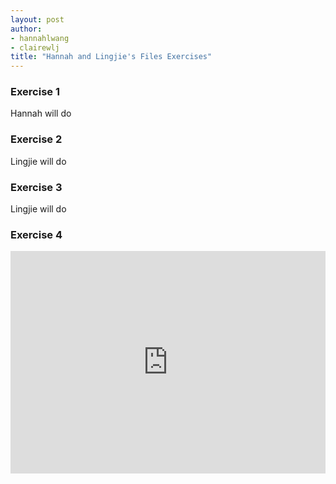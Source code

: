 ```yaml
---
layout: post
author:
- hannahlwang
- clairewlj
title: "Hannah and Lingjie's Files Exercises"
---
```


<h3>Exercise 1</h3>
Hannah will do

<h3>Exercise 2</h3>
Lingjie will do

<h3>Exercise 3</h3>
Lingjie will do

<h3>Exercise 4</h3>
<iframe src="https://trinket.io/embed/python3/39fe630212" width="100%" height="356" frameborder="0" marginwidth="0" marginheight="0" allowfullscreen></iframe>
